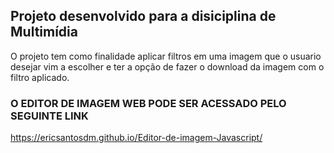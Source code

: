 ## Projeto desenvolvido para a disiciplina de Multimídia

O projeto tem como finalidade aplicar filtros em uma imagem que o usuario desejar vim a escolher e ter a opção de fazer o download da imagem com o filtro aplicado.

### O EDITOR DE IMAGEM WEB PODE SER ACESSADO PELO SEGUINTE LINK

https://ericsantosdm.github.io/Editor-de-imagem-Javascript/
